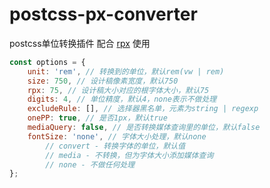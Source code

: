# postcss-px-converter
postcss单位转换插件
配合 [rpx](https://github.com/jiankafei/rpx) 使用

```js
const options = {
	unit: 'rem', // 转换到的单位，默认rem(vw | rem)
	size: 750, // 设计稿像素宽度，默认750
	rpx: 75, // 设计稿大小对应的根字体大小，默认75
	digits: 4, // 单位精度，默认4，none表示不做处理
	excludeRule: [], // 选择器黑名单，元素为string | regexp
	onePP: true, // 是否1px，默认true
	mediaQuery: false, // 是否转换媒体查询里的单位，默认false
	fontSize: 'none', // 字体大小处理，默认none
		// convert - 转换字体的单位，默认值
		// media - 不转换，但为字体大小添加媒体查询
		// none - 不做任何处理
};
```
